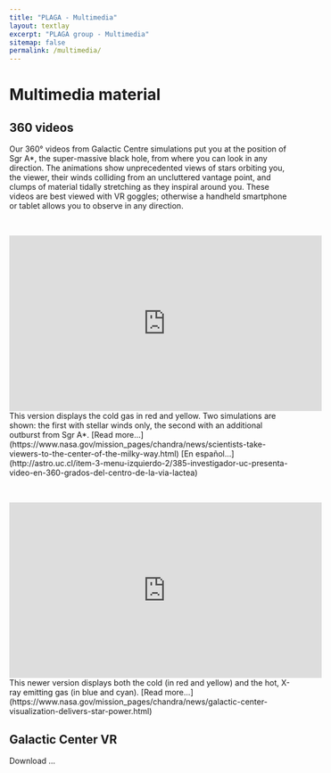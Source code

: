 ```yaml
---
title: "PLAGA - Multimedia"
layout: textlay
excerpt: "PLAGA group - Multimedia"
sitemap: false
permalink: /multimedia/
---
```


# Multimedia material

##  360 videos

Our 360° videos from Galactic Centre simulations put you at the
position of Sgr A*, the super-massive black hole, from where you can
look in any direction.  The animations show unprecedented views of
stars orbiting you, the viewer, their winds colliding from an
uncluttered vantage point, and clumps of material tidally stretching
as they inspiral around you.  These videos are best viewed with VR
goggles; otherwise a handheld smartphone or tablet allows you to
observe in any direction.

<P>&nbsp;</P>

<iframe width="560" height="315" src="https://www.youtube.com/embed/YKzxmeABbkU" frameborder="0" allow="accelerometer; autoplay; encrypted-media; gyroscope; picture-in-picture" allowfullscreen></iframe>
This version displays the cold gas in red and yellow.  Two
simulations are shown: the first with stellar winds only, the second
with an additional outburst from Sgr A*.
[Read more...](https://www.nasa.gov/mission_pages/chandra/news/scientists-take-viewers-to-the-center-of-the-milky-way.html)
[En español...](http://astro.uc.cl/item-3-menu-izquierdo-2/385-investigador-uc-presenta-video-en-360-grados-del-centro-de-la-via-lactea)

<P>&nbsp;</P>

<iframe width="560" height="315" src="https://www.youtube.com/embed/wBxW2_B9_Is" frameborder="0" allow="accelerometer; autoplay; encrypted-media; gyroscope; picture-in-picture" allowfullscreen></iframe>
This newer version displays both the cold (in red and yellow) and the
hot, X-ray emitting gas (in blue and cyan).
[Read more...](https://www.nasa.gov/mission_pages/chandra/news/galactic-center-visualization-delivers-star-power.html)


## Galactic Center VR

Download ... 

